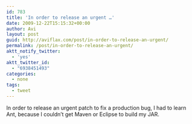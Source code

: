 ```yaml
---
id: 783
title: 'In order to release an urgent …'
date: 2009-12-22T15:15:32+00:00
author: Avi
layout: post
guid: http://aviflax.com/post/in-order-to-release-an-urgent/
permalink: /post/in-order-to-release-an-urgent/
aktt_notify_twitter:
  - 'yes'
aktt_twitter_id:
  - "6938451493"
categories:
  - none
tags:
  - tweet
---
```

In order to release an urgent patch to fix a production bug, I had to learn Ant, because I couldn&#8217;t get Maven or Eclipse to build my JAR.